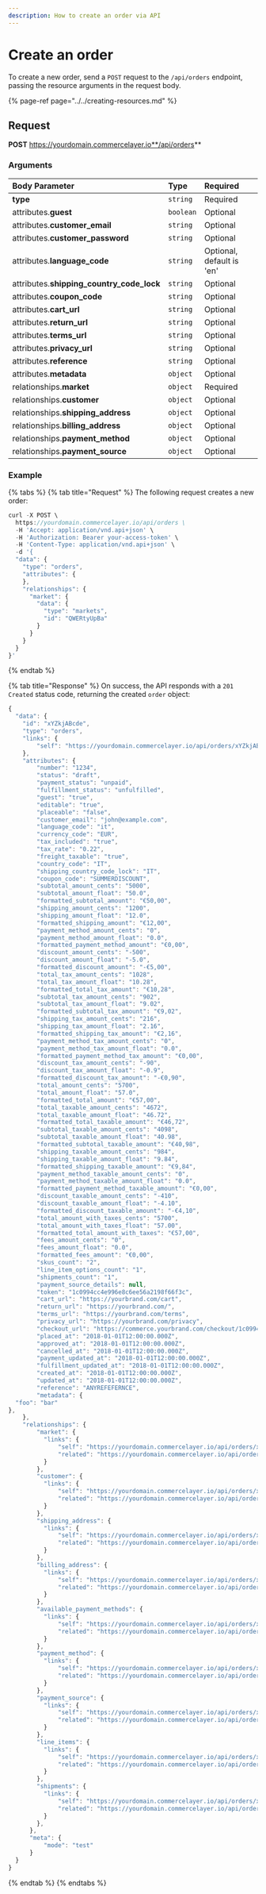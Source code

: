 ```yaml
---
description: How to create an order via API
---
```


# Create an order

To create a new order, send a `POST` request to the `/api/orders` endpoint, passing the resource arguments in the request body.

{% page-ref page="../../creating-resources.md" %}

## Request

**POST** https://yourdomain.commercelayer.io**/api/orders**

### Arguments

| Body Parameter | Type | Required |
| :--- | :--- | :--- |
| **type** | `string` | Required |
| attributes.**guest** | `boolean` | Optional |
| attributes.**customer\_email** | `string` | Optional |
| attributes.**customer\_password** | `string` | Optional |
| attributes.**language\_code** | `string` | Optional, default is 'en' |
| attributes.**shipping\_country\_code\_lock** | `string` | Optional |
| attributes.**coupon\_code** | `string` | Optional |
| attributes.**cart\_url** | `string` | Optional |
| attributes.**return\_url** | `string` | Optional |
| attributes.**terms\_url** | `string` | Optional |
| attributes.**privacy\_url** | `string` | Optional |
| attributes.**reference** | `string` | Optional |
| attributes.**metadata** | `object` | Optional |
| relationships.**market** | `object` | Required |
| relationships.**customer** | `object` | Optional |
| relationships.**shipping\_address** | `object` | Optional |
| relationships.**billing\_address** | `object` | Optional |
| relationships.**payment\_method** | `object` | Optional |
| relationships.**payment\_source** | `object` | Optional |

### Example

{% tabs %}
{% tab title="Request" %}
The following request creates a new order:

```javascript
curl -X POST \
  https://yourdomain.commercelayer.io/api/orders \
  -H 'Accept: application/vnd.api+json' \
  -H 'Authorization: Bearer your-access-token' \
  -H 'Content-Type: application/vnd.api+json' \
  -d '{
  "data": {
    "type": "orders",
    "attributes": {
    },
    "relationships": {
      "market": {
        "data": {
          "type": "markets",
          "id": "QWERtyUpBa"
        }
      }
    }
  }
}'
```
{% endtab %}

{% tab title="Response" %}
On success, the API responds with a `201 Created` status code, returning the created `order` object:

```javascript
{
  "data": {
    "id": "xYZkjABcde",
    "type": "orders",
    "links": {
        "self": "https://yourdomain.commercelayer.io/api/orders/xYZkjABcde"
    },
    "attributes": {
        "number": "1234",
        "status": "draft",
        "payment_status": "unpaid",
        "fulfillment_status": "unfulfilled",
        "guest": "true",
        "editable": "true",
        "placeable": "false",
        "customer_email": "john@example.com",
        "language_code": "it",
        "currency_code": "EUR",
        "tax_included": "true",
        "tax_rate": "0.22",
        "freight_taxable": "true",
        "country_code": "IT",
        "shipping_country_code_lock": "IT",
        "coupon_code": "SUMMERDISCOUNT",
        "subtotal_amount_cents": "5000",
        "subtotal_amount_float": "50.0",
        "formatted_subtotal_amount": "€50,00",
        "shipping_amount_cents": "1200",
        "shipping_amount_float": "12.0",
        "formatted_shipping_amount": "€12,00",
        "payment_method_amount_cents": "0",
        "payment_method_amount_float": "0.0",
        "formatted_payment_method_amount": "€0,00",
        "discount_amount_cents": "-500",
        "discount_amount_float": "-5.0",
        "formatted_discount_amount": "-€5,00",
        "total_tax_amount_cents": "1028",
        "total_tax_amount_float": "10.28",
        "formatted_total_tax_amount": "€10,28",
        "subtotal_tax_amount_cents": "902",
        "subtotal_tax_amount_float": "9.02",
        "formatted_subtotal_tax_amount": "€9,02",
        "shipping_tax_amount_cents": "216",
        "shipping_tax_amount_float": "2.16",
        "formatted_shipping_tax_amount": "€2,16",
        "payment_method_tax_amount_cents": "0",
        "payment_method_tax_amount_float": "0.0",
        "formatted_payment_method_tax_amount": "€0,00",
        "discount_tax_amount_cents": "-90",
        "discount_tax_amount_float": "-0.9",
        "formatted_discount_tax_amount": "-€0,90",
        "total_amount_cents": "5700",
        "total_amount_float": "57.0",
        "formatted_total_amount": "€57,00",
        "total_taxable_amount_cents": "4672",
        "total_taxable_amount_float": "46.72",
        "formatted_total_taxable_amount": "€46,72",
        "subtotal_taxable_amount_cents": "4098",
        "subtotal_taxable_amount_float": "40.98",
        "formatted_subtotal_taxable_amount": "€40,98",
        "shipping_taxable_amount_cents": "984",
        "shipping_taxable_amount_float": "9.84",
        "formatted_shipping_taxable_amount": "€9,84",
        "payment_method_taxable_amount_cents": "0",
        "payment_method_taxable_amount_float": "0.0",
        "formatted_payment_method_taxable_amount": "€0,00",
        "discount_taxable_amount_cents": "-410",
        "discount_taxable_amount_float": "-4.10",
        "formatted_discount_taxable_amount": "-€4,10",
        "total_amount_with_taxes_cents": "5700",
        "total_amount_with_taxes_float": "57.00",
        "formatted_total_amount_with_taxes": "€57,00",
        "fees_amount_cents": "0",
        "fees_amount_float": "0.0",
        "formatted_fees_amount": "€0,00",
        "skus_count": "2",
        "line_item_options_count": "1",
        "shipments_count": "1",
        "payment_source_details": null,
        "token": "1c0994cc4e996e8c6ee56a2198f66f3c",
        "cart_url": "https://yourbrand.com/cart",
        "return_url": "https://yourbrand.com/",
        "terms_url": "https://yourbrand.com/terms",
        "privacy_url": "https://yourbrand.com/privacy",
        "checkout_url": "https://commerce.yourbrand.com/checkout/1c0994cc4e996e8c6ee56a2198f66f3c",
        "placed_at": "2018-01-01T12:00:00.000Z",
        "approved_at": "2018-01-01T12:00:00.000Z",
        "cancelled_at": "2018-01-01T12:00:00.000Z",
        "payment_updated_at": "2018-01-01T12:00:00.000Z",
        "fulfillment_updated_at": "2018-01-01T12:00:00.000Z",
        "created_at": "2018-01-01T12:00:00.000Z",
        "updated_at": "2018-01-01T12:00:00.000Z",
        "reference": "ANYREFEFERNCE",
        "metadata": {
  "foo": "bar"
},
    },
    "relationships": {
        "market": {
          "links": {
              "self": "https://yourdomain.commercelayer.io/api/orders/xYZkjABcde/relationships/market",
              "related": "https://yourdomain.commercelayer.io/api/orders/xYZkjABcde/market"
          }
        },
        "customer": {
          "links": {
              "self": "https://yourdomain.commercelayer.io/api/orders/xYZkjABcde/relationships/customer",
              "related": "https://yourdomain.commercelayer.io/api/orders/xYZkjABcde/customer"
          }
        },
        "shipping_address": {
          "links": {
              "self": "https://yourdomain.commercelayer.io/api/orders/xYZkjABcde/relationships/shipping_address",
              "related": "https://yourdomain.commercelayer.io/api/orders/xYZkjABcde/shipping_address"
          }
        },
        "billing_address": {
          "links": {
              "self": "https://yourdomain.commercelayer.io/api/orders/xYZkjABcde/relationships/billing_address",
              "related": "https://yourdomain.commercelayer.io/api/orders/xYZkjABcde/billing_address"
          }
        },
        "available_payment_methods": {
          "links": {
              "self": "https://yourdomain.commercelayer.io/api/orders/xYZkjABcde/relationships/available_payment_methods",
              "related": "https://yourdomain.commercelayer.io/api/orders/xYZkjABcde/available_payment_methods"
          }
        },
        "payment_method": {
          "links": {
              "self": "https://yourdomain.commercelayer.io/api/orders/xYZkjABcde/relationships/payment_method",
              "related": "https://yourdomain.commercelayer.io/api/orders/xYZkjABcde/payment_method"
          }
        },
        "payment_source": {
          "links": {
              "self": "https://yourdomain.commercelayer.io/api/orders/xYZkjABcde/relationships/payment_source",
              "related": "https://yourdomain.commercelayer.io/api/orders/xYZkjABcde/payment_source"
          }
        },
        "line_items": {
          "links": {
              "self": "https://yourdomain.commercelayer.io/api/orders/xYZkjABcde/relationships/line_items",
              "related": "https://yourdomain.commercelayer.io/api/orders/xYZkjABcde/line_items"
          }
        },
        "shipments": {
          "links": {
              "self": "https://yourdomain.commercelayer.io/api/orders/xYZkjABcde/relationships/shipments",
              "related": "https://yourdomain.commercelayer.io/api/orders/xYZkjABcde/shipments"
          }
        },
      },
      "meta": {
          "mode": "test"
      }
  }
}
```
{% endtab %}
{% endtabs %}

